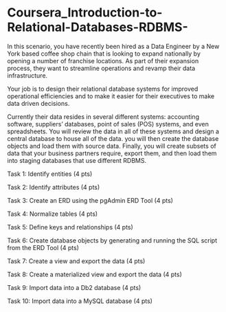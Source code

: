 # Coursera_Introduction-to-Relational-Databases-RDBMS-

In this scenario, you have recently been hired as a Data Engineer by a New York based coffee shop chain that is looking to expand nationally by opening a number of franchise locations. As part of their expansion process, they want to streamline operations and revamp their data infrastructure.

Your job is to design their relational database systems for improved operational efficiencies and to make it easier for their executives to make data driven decisions.

Currently their data resides in several different systems: accounting software, suppliers’ databases, point of sales (POS) systems, and even spreadsheets. You will review the data in all of these systems and design a central database to house all of the data. you will then create the database objects and load them with source data. Finally, you will create subsets of data that your business partners require, export them, and then load them into staging databases that use different RDBMS.

Task 1: Identify entities (4 pts)

Task 2: Identify attributes (4 pts)

Task 3: Create an ERD using the pgAdmin ERD Tool (4 pts)

Task 4: Normalize tables (4 pts)

Task 5: Define keys and relationships (4 pts)

Task 6: Create database objects by generating and running the SQL script from the ERD Tool (4 pts)

Task 7: Create a view and export the data (4 pts)

Task 8: Create a materialized view and export the data (4 pts)

Task 9: Import data into a Db2 database (4 pts)

Task 10: Import data into a MySQL database (4 pts)
